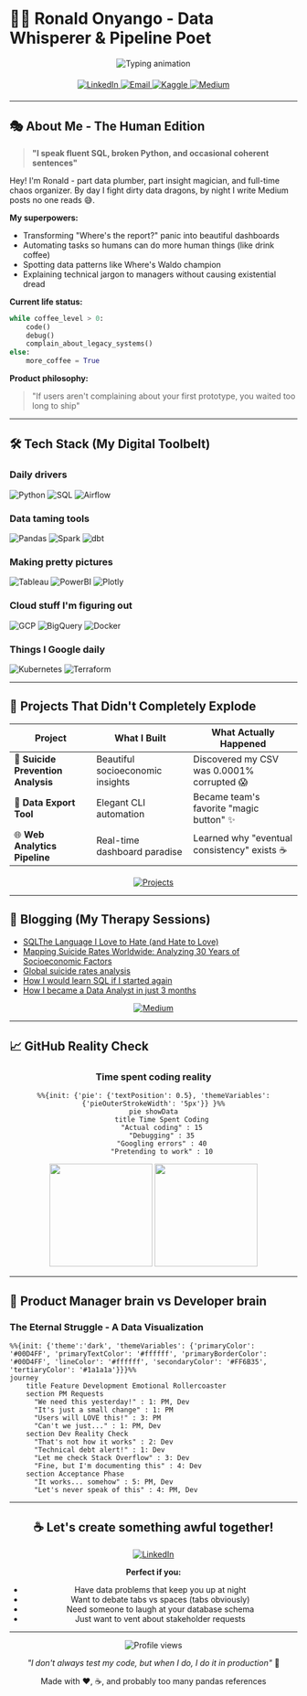 # 👨‍💻 Ronald Onyango - Data Whisperer & Pipeline Poet

<div align="center">
  <img src="https://readme-typing-svg.herokuapp.com?font=Fira+Code&weight=600&size=32&duration=4000&pause=1000&color=00D4FF&center=true&vCenter=true&width=700&height=70&lines=Professional+Data+Wrangler;SQL+Jedi+Master;Pipeline+Architect;Recovering+Excel+Addict" alt="Typing animation" />
</div>

<div align="center" style="margin: 20px 0">
  <a href="https://www.linkedin.com/in/ronaldonyango/">
    <img src="https://img.shields.io/badge/-Stalk_my_career-0077B5?style=flat&logo=linkedin&logoColor=white" alt="LinkedIn">
  </a>
  <a href="mailto:ronaldonyango.ke@gmail.com">
    <img src="https://img.shields.io/badge/-Slide_into_my_DMs-D14836?style=flat&logo=gmail&logoColor=white" alt="Email">
  </a>
  <a href="https://www.kaggle.com/ronaldonyango">
    <img src="https://img.shields.io/badge/-Watch_me_Kaggle-20BEFF?style=flat&logo=Kaggle&logoColor=white" alt="Kaggle">
  </a>
  <a href="https://medium.com/@ronaldonyango">
    <img src="https://img.shields.io/badge/-Read_my_ramblings-12100E?style=flat&logo=medium&logoColor=white" alt="Medium">
  </a>
</div>

---

## 🎭 About Me - The Human Edition

> **"I speak fluent SQL, broken Python, and occasional coherent sentences"**

Hey! I'm Ronald - part data plumber, part insight magician, and full-time chaos organizer. By day I fight dirty data dragons, by night I write Medium posts no one reads 😅. 

**My superpowers:**
- Transforming "Where's the report?" panic into beautiful dashboards
- Automating tasks so humans can do more human things (like drink coffee)
- Spotting data patterns like Where's Waldo champion
- Explaining technical jargon to managers without causing existential dread

**Current life status:** 
```python
while coffee_level > 0:
    code()
    debug()
    complain_about_legacy_systems()
else:
    more_coffee = True
```

**Product philosophy:**
> "If users aren't complaining about your first prototype, you waited too long to ship"

---

## 🛠️ Tech Stack (My Digital Toolbelt)

### Daily drivers
<p>
  <img src="https://img.shields.io/badge/-Python-3776AB?style=flat&logo=python&logoColor=white" alt="Python">
  <img src="https://img.shields.io/badge/-SQL-4479A1?style=flat&logo=postgresql&logoColor=white" alt="SQL">
  <img src="https://img.shields.io/badge/-Airflow-017CEE?style=flat&logo=apacheairflow&logoColor=white" alt="Airflow">
</p>

### Data taming tools
<p>
  <img src="https://img.shields.io/badge/-Pandas-150458?style=flat&logo=pandas&logoColor=white" alt="Pandas">
  <img src="https://img.shields.io/badge/-Spark-E25A1C?style=flat&logo=apachespark&logoColor=white" alt="Spark">
  <img src="https://img.shields.io/badge/-dbt-FF694B?style=flat&logo=dbt&logoColor=white" alt="dbt">
</p>

### Making pretty pictures
<p>
  <img src="https://img.shields.io/badge/-Tableau-E97627?style=flat&logo=tableau&logoColor=white" alt="Tableau">
  <img src="https://img.shields.io/badge/-PowerBI-F2C811?style=flat&logo=powerbi&logoColor=black" alt="PowerBI">
  <img src="https://img.shields.io/badge/-Plotly-3F4F75?style=flat&logo=plotly&logoColor=white" alt="Plotly">
</p>

### Cloud stuff I'm figuring out
<p>
  <img src="https://img.shields.io/badge/-GCP-4285F4?style=flat&logo=googlecloud&logoColor=white" alt="GCP">
  <img src="https://img.shields.io/badge/-BigQuery-4385F4?style=flat&logo=googlecloud&logoColor=white" alt="BigQuery">
  <img src="https://img.shields.io/badge/-Docker-2496ED?style=flat&logo=docker&logoColor=white" alt="Docker">
</p>

### Things I Google daily
<p>
  <img src="https://img.shields.io/badge/-K8s-326CE5?style=flat&logo=kubernetes&logoColor=white" alt="Kubernetes">
  <img src="https://img.shields.io/badge/-Terraform-623CE4?style=flat&logo=terraform&logoColor=white" alt="Terraform">
</p>

---

## 🚀 Projects That Didn't Completely Explode

| Project | What I Built | What Actually Happened |
|---------|-------------|------------------------|
| 🧠 **Suicide Prevention Analysis** | Beautiful socioeconomic insights | Discovered my CSV was 0.0001% corrupted 😱 |
| 🔄 **Data Export Tool** | Elegant CLI automation | Became team's favorite "magic button" ✨ |
| 🌐 **Web Analytics Pipeline** | Real-time dashboard paradise | Learned why "eventual consistency" exists ☕ |

<div align="center" style="margin-top:20px">
  <a href="https://www.datascienceportfol.io/ronaldonyango">
    <img src="https://img.shields.io/badge/MORE_PROJECTS-00D4FF?style=for-the-badge&logo=github&logoColor=white" alt="Projects">
  </a>
</div>

---

## 📝 Blogging (My Therapy Sessions)

<!-- BLOG-POST-LIST:START -->
- [SQLThe Language I Love to Hate &lpar;and Hate to Love&rpar;](https://medium.com/@ronaldonyango/sqlthe-language-i-love-to-hate-and-hate-to-love-69f84f435312?source=rss-b646665c09cd------2)
- [Mapping Suicide Rates Worldwide: Analyzing 30 Years of Socioeconomic Factors](https://medium.com/@ronaldonyango/mapping-suicide-rates-worldwide-analyzing-30-years-of-socioeconomic-factors-c485fcc16407?source=rss-b646665c09cd------2)
- [Global suicide rates analysis](https://medium.com/@ronaldonyango/global-suicide-rates-analysis-4480af7754fd?source=rss-b646665c09cd------2)
- [How I would learn SQL if I started again](https://medium.com/@ronaldonyango/how-i-would-learn-sql-if-i-started-again-15a45aafeff5?source=rss-b646665c09cd------2)
- [How I became a Data Analyst in just 3 months](https://medium.com/@ronaldonyango/mastering-sql-tools-and-data-engineering-a-self-taught-analysts-journey-6cd36e49c8ed?source=rss-b646665c09cd------2)
<!-- BLOG-POST-LIST:END -->

<div align="center">
  <a href="https://medium.com/@ronaldonyango">
    <img src="https://img.shields.io/badge/READ_MY_THERAPY_NOTES-12100E?style=for-the-badge&logo=medium&logoColor=white" alt="Medium">
  </a>
</div>

---

## 📈 GitHub Reality Check

<div align="center">

### Time spent coding reality
```mermaid
%%{init: {'pie': {'textPosition': 0.5}, 'themeVariables': {'pieOuterStrokeWidth': '5px'}} }%%
pie showData
    title Time Spent Coding
    "Actual coding" : 15
    "Debugging" : 35
    "Googling errors" : 40
    "Pretending to work" : 10
```

<img height="180em" src="https://github-readme-stats.vercel.app/api?username=ronaldonyango&show_icons=true&theme=dark&hide_border=true&bg_color=0d1117&title_color=00D4FF&icon_color=00D4FF&text_color=FFFFFF&include_all_commits=true&count_private=true">
<img height="180em" src="https://github-readme-streak-stats.herokuapp.com/?user=ronaldonyango&theme=dark&hide_border=true&background=0d1117&stroke=00D4FF&ring=00D4FF&fire=FF6B35&currStreakLabel=FFFFFF">

</div>

---

## 🧠 Product Manager brain vs Developer brain

### The Eternal Struggle - A Data Visualization
```mermaid
%%{init: {'theme':'dark', 'themeVariables': {'primaryColor': '#00D4FF', 'primaryTextColor': '#ffffff', 'primaryBorderColor': '#00D4FF', 'lineColor': '#ffffff', 'secondaryColor': '#FF6B35', 'tertiaryColor': '#1a1a1a'}}}%%
journey
    title Feature Development Emotional Rollercoaster
    section PM Requests
      "We need this yesterday!" : 1: PM, Dev
      "It's just a small change" : 1: PM
      "Users will LOVE this!" : 3: PM
      "Can't we just..." : 1: PM, Dev
    section Dev Reality Check  
      "That's not how it works" : 2: Dev
      "Technical debt alert!" : 1: Dev
      "Let me check Stack Overflow" : 3: Dev
      "Fine, but I'm documenting this" : 4: Dev
    section Acceptance Phase
      "It works... somehow" : 5: PM, Dev
      "Let's never speak of this" : 4: PM, Dev
```

---

<div align="center">

## ☕ Let's create something awful together!

<a href="https://www.linkedin.com/in/ronaldonyango/">
  <img src="https://img.shields.io/badge/DM_me_for-0077B5?style=for-the-badge&logo=linkedin&logoColor=white" alt="LinkedIn">
</a>

**Perfect if you:**
- Have data problems that keep you up at night
- Want to debate tabs vs spaces (tabs obviously)
- Need someone to laugh at your database schema  
- Just want to vent about stakeholder requests

---

<img src="https://komarev.com/ghpvc/?username=ronaldonyango&color=00D4FF&style=flat-square" alt="Profile views">

<p><i>"I don't always test my code, but when I do, I do it in production"</i> 🫣</p>

<p>Made with ❤️, ☕, and probably too many pandas references</p>

</div>
